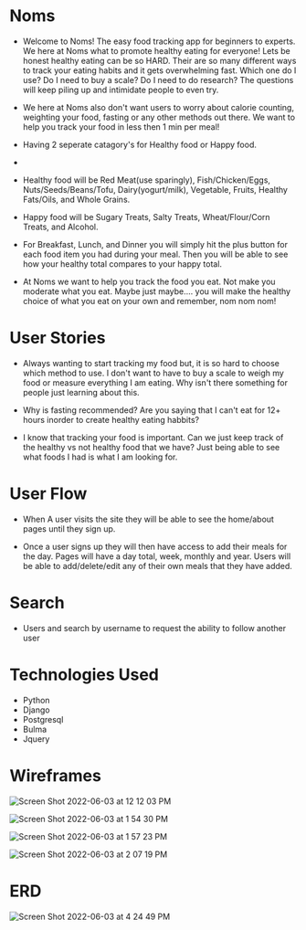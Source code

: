 # Noms
- Welcome to Noms! The easy food tracking app for beginners to experts. We here at Noms what to promote healthy eating for everyone! Lets be honest healthy eating can be so HARD. Their are so many different ways to track your eating habits and it gets overwhelming fast. Which one do I use? Do I need to buy a scale? Do I need to do research? The questions will keep piling up and intimidate people to even try. 

- We here at Noms also don't want users to worry about calorie counting, weighting your food, fasting or any other methods out there. We want to help you track your food in less then 1 min per meal!

- Having 2 seperate catagory's for Healthy food or Happy food.


-
- Healthy food will be Red Meat(use sparingly), Fish/Chicken/Eggs, Nuts/Seeds/Beans/Tofu, Dairy(yogurt/milk), Vegetable, Fruits, Healthy Fats/Oils, and Whole Grains.

- Happy food will be Sugary Treats, Salty Treats, Wheat/Flour/Corn Treats, and Alcohol.

- For Breakfast, Lunch, and Dinner you will simply hit the plus button for each food item you had during your meal. Then you will be able to see how your healthy total compares to your happy total.  

- At Noms we want to help you track the food you eat. Not make you moderate what you eat. Maybe just maybe.... you will make the healthy choice of what you eat on your own and remember, nom nom nom!


# User Stories
- Always wanting to start tracking my food but, it is so hard to choose which method to use.  I don't want to have to buy a scale to weigh my food or measure everything I am eating. Why isn't there something for people just learning about this.

- Why is fasting recommended? Are you saying that I can't eat for 12+ hours inorder to create healthy eating habbits?

- I know that tracking your food is important. Can we just keep track of the healthy vs not healthy food that we have? Just being able to see what foods I had is what I am looking for.

# User Flow
- When A user visits the site they will be able to see the home/about pages until they sign up.

- Once a user signs up they will then have access to add their meals for the day.  Pages will have a day total, week, monthly and year. Users will be able to add/delete/edit any of their own meals that they have added. 


# Search
- Users and search by username to request the ability to follow another user


# Technologies Used
- Python
- Django
- Postgresql
- Bulma
- Jquery

# Wireframes

![Screen Shot 2022-06-03 at 12 12 03 PM](https://user-images.githubusercontent.com/100162086/171935039-fb5ccd64-89e3-4d4a-96c4-d55f8293bc69.png)

![Screen Shot 2022-06-03 at 1 54 30 PM](https://user-images.githubusercontent.com/100162086/171935104-5d043d98-9c2f-41cd-914c-b717b568797b.png)


![Screen Shot 2022-06-03 at 1 57 23 PM](https://user-images.githubusercontent.com/100162086/171935134-a43a9760-16e4-4b89-8839-51e44ea93b46.png)

![Screen Shot 2022-06-03 at 2 07 19 PM](https://user-images.githubusercontent.com/100162086/171935171-ccd09225-216d-447e-8a50-2d3f986d5c28.png)

# ERD
![Screen Shot 2022-06-03 at 4 24 49 PM](https://user-images.githubusercontent.com/100162086/171946682-3bf80e3c-5da0-47f9-9cdb-61a4199fd99f.png)

